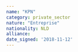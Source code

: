 ```yaml
---
name: "KPN"
category: private_sector
nature: "Entreprise"
nationality: NLD
alliance: 
date_signed: '2018-11-12'
---
```

    